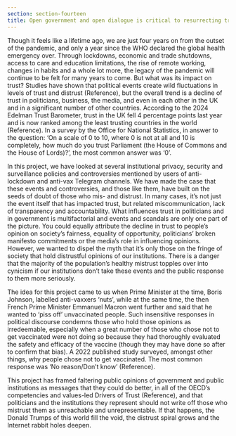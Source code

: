 ```yaml
---
section: section-fourteen
title: Open government and open dialogue is critical to resurrecting trust
---
```

Though it feels like a lifetime ago, we are just four years on from the outset of the pandemic, and only a year since the WHO declared the global health emergency over. Through lockdowns, economic and trade shutdowns, access to care and education limitations, the rise of remote working, changes in habits and a whole lot more, the legacy of the pandemic will continue to be felt for many years to come. But what was its impact on trust? Studies have shown that political events create wild fluctuations in levels of trust and distrust (Reference), but the overall trend is a decline of trust in politicians, business, the media, and even in each other in the UK and in a significant number of other countries. According to the 2024 Edelman Trust Barometer, trust in the UK fell 4 percentage points last year and is now ranked among the least trusting countries in the world (Reference). In a survey by the Office for National Statistics, in answer to the question: ‘On a scale of 0 to 10, where 0 is not at all and 10 is completely, how much do you trust Parliament (the House of Commons and the House of Lords)?’, the most common answer was ‘0’.

In this project, we have looked at several institutional privacy, security and surveillance policies and controversies mentioned by users of anti-lockdown and anti-vax Telegram channels. We have made the case that these events and controversies, and those like them, have built on the seeds of doubt of those who mis- and distrust. In many cases, it’s not just the event itself that has impacted trust, but related miscommunication, lack of transparency and accountability. What influences trust in politicians and in government is multifactorial and events and scandals are only one part of the picture. You could equally attribute the decline in trust to people’s opinion on society’s fairness, equality of opportunity, politicians’ broken manifesto commitments or the media’s role in influencing opinions. However, we wanted to dispel the myth that it’s only those on the fringe of society that hold distrustful opinions of our institutions. There is a danger that the majority of the population’s healthy mistrust topples over into cynicism if our institutions don’t take these events and the public response to them more seriously.

The idea for this project came to us when Prime Minister at the time, Boris Johnson, labelled anti-vaxxers ‘nuts’, while at the same time, the then French Prime Minister Emmanuel Macron went further and said that he wanted to ‘piss off’ unvaccinated people. Such insensitive responses in political discourse condemns those who hold those opinions as irredeemable, especially when a great number of those who chose not to get vaccinated were not doing so because they had thoroughly evaluated the safety and efficacy of the vaccine (though they may have done so after to confirm that bias). A 2022 published study surveyed, amongst other things, why people chose not to get vaccinated. The most common response was ‘No reason/Don’t know’ (Reference). 

This project has framed faltering public opinions of government and public institutions as messages that they could do better, in all of the OECD’s competencies and values-led Drivers of Trust (Reference), and that politicians and the institutions they represent should not write off those who mistrust them as unreachable and unrepresentable. If that happens, the Donald Trumps of this world fill the void, the distrust spiral grows and the Internet rabbit holes deepen.
